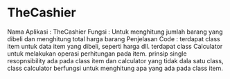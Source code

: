 # TheCashier

Nama Aplikasi   : TheCashier
Fungsi          : Untuk menghitung jumlah barang yang dibeli dan menghitung total harga barang
Penjelasan Code : terdapat class item untuk data item yang dibeli, seperti harga dll. 
                  terdapat class Calculator untuk melakukan operasi perhitungan pada item.
                  prinsip single resopnsibility ada pada class item dan calculator yang tidak dala satu class, class calculator berfungsi untuk menghitung apa yang ada pada
                  class item.
